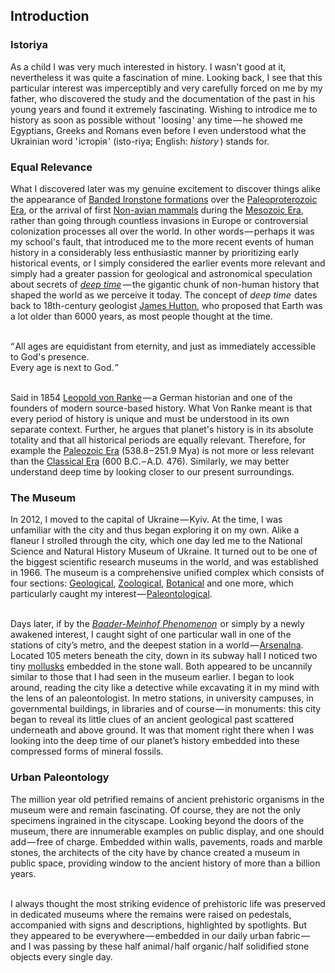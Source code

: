 

## Introduction

<div class="subchapter">

### Istoriya

</div>

As a child I was very much interested in history. I wasn't good at it, nevertheless it was quite a fascination of mine. Looking back, I see that this particular interest was imperceptibly and very carefully forced on me by my father, who discovered the study and the documentation of the past in his young years and found it extremely fascinating. Wishing to introdice me to history as soon as possible without '&hairsp;loosing&hairsp;' any time&hairsp;—&hairsp;he showed me Egyptians, Greeks and Romans even before I even understood what the Ukrainian word '&hairsp;iсторія&hairsp;' (isto-riya; English: *history*&hairsp;&hairsp;) stands for.

<div class="subchapter">

### Equal Relevance

</div>

What I discovered later was my genuine excitement to discover things alike the appearance of [Banded Ironstone formations](#figure "Banded Ironstone Formation (Ricardo, California, United States)") over the [Paleoproterozoic Era](#footnote "The Paleoproterozoic Era is a time period spanning from 2500 to 1600 million years ago, is the first of the three sub-divisions (Eras) of the Proterozoic Eon. The Paleoproterozoic is also the longest era of the Earth's geological history. It was during this era that the continents first stabilized."), or the arrival of first [Non-avian mammals](#footnote "A Non-avian mammal is a mammal that is not of or relating to birds.") during the [Mesozoic Era](#footnote "The Mesozoic Era is the second-to-last Era of Earth's geological history, lasting from about 252 to 66 million years ago and comprising the Triassic, Jurassic and Cretaceous Periods. It is characterized by the dominance of archosaurian reptiles, like the dinosaurs, conifers and ferns, a hot greenhouse climate, and the tectonic break-up of Pangaea supercontinent."), rather than going through countless invasions in Europe or controversial colonization processes all over the world. In other words&hairsp;—&hairsp;perhaps it was my school's fault, that introduced me to the more recent events of human history in a considerably less enthusiastic manner by prioritizing early historical events, or I simply considered the earlier events more relevant and simply had a greater passion for geological and astronomical speculation about secrets of [*deep time*](#footnote "Deep Time is a term introduced and applied by John McPhee in his book called *Basin and Range*&hairsp; (1981). The modern concept entails huge changes over the age of the Earth which has been determined to be, after a long and complex history of developments, approximately 4.55 billion years.")&hairsp;&hairsp;—&hairsp;the gigantic chunk of non-human history that shaped the world as we perceive it today. The concept of *deep time*&hairsp; dates back to 18th-century geologist [James Hutton](#figure "James Hutton (1726 – 1797)"), who proposed that Earth was a lot older than 6000 years, as most people thought at the time.<br>

<br>

<div class="quote">
“&hairsp;All ages are equidistant from eternity, and just as immediately accessible to God's presence.<br>
Every age is next to God.&hairsp;”<br>
</div>
<br>

Said in 1854 [Leopold von Ranke](#figure "Leopold von Ranke (1795 – 1886)")&hairsp;—&hairsp;a German historian and one of the founders of modern source-based history. What Von Ranke meant is that every period of history is unique and must be understood in its own separate context. Further, he argues that planet's history is in its absolute totality and that all historical periods are equally relevant. Therefore, for example the [Paleozoic Era](#footnote "The Paleozoic Era is the earliest of three geologic eras of the Phanerozoic Eon. It is the longest of the Phanerozoic Eras, and is subdivided into six Geologic periods: the Cambrian, Ordovician, Silurian, Devonian, Carboniferous, and Permian.") (538.8&hairsp;–&hairsp;251.9 Mya) is not more or less relevant than the [Classical Era](#footnote "The Classical era was mainly centered around the civilizations on the Mediterranean Sea and their contributions to world culture. Modern day civilizations in the west such as countries in Europe, the USA, Canada, and countries in South America are founded on many tenets derived from Ancient Greece and Rome.") (600 B.C.&hairsp;–&hairsp;A.D. 476). Similarly, we may better understand deep time by looking closer to our present surroundings.

<div class="subchapter">

### The Museum

</div>

In 2012, I moved to the capital of Ukraine&hairsp;—&hairsp;Kyiv. At the time, I was unfamiliar with the city and thus began exploring it on my own. Alike a flaneur I strolled through the city, which one day led me to the National Science and Natural History Museum of Ukraine. It turned out to be one of the biggest scientific research museums in the world, and was established in 1966. The museum is a comprehensive unified complex which consists of four sections: [Geological](#footnote "Geology is a branch of Earth science concerned with both the liquid and solid Earth, the rocks of which it is composed, and the processes by which they change over time."), [Zoological](#footnote "Zoology is the branch of biology that studies the animal kingdom, including the structure, embryology, evolution, classification, habits, and distribution of all animals, both living and extinct."), [Botanical](#footnote "Botany is the science of plant life and a branch of biology. A botanist, plant scientist or phytologist is a scientist who specialises in this field.") and one more, which particularly caught my interest&hairsp;—&hairsp;[Paleontological](#footnote "Paleontology is the scientific study of life that existed prior to the start of the Holocene epoch (11700 years before present). It includes the study of fossils, their interactions with each other and environments.").<br>
<br>

Days later, if by the [*Baader-Meinhof Phenomenon*](#footnote "The Baader-Meinhof phenomenon, also known as Frequency Illusion, is a cognitive bias in which, after noticing something for the first time, there is a tendency to notice it more often, leading someone to believe that it has a high frequency of occurrence. It occurs when increased awareness of something creates the illusion that it is appearing more often. The name was coined in 1994 by a commenter on the St. Paul Pioneer Press Terry Mullen, who came up with it after hearing the name of the Baader–Meinhof Group terrorist group twice in 24 hours.")&hairsp; or simply by a newly awakened interest, I caught sight of one particular wall in  one of the stations of city’s metro, and the deepest station in a world&hairsp;—&hairsp;[Arsenalna](#figure "Arsenalna Metro Station (Kyiv, Ukraine)"). Located 105 meters beneath the city, down in its subway hall I noticed two tiny [mollusks](#footnote "Mollusca is the second-largest phylum of invertebrate animals after the Arthropoda, the members of which are known as mollusks or molluscs. Around 85000 extant species of mollusks are recognized.") embedded in the stone wall. Both appeared to be uncannily similar to those that I had seen in the museum earlier. I began to look around, reading the city like a detective while excavating it in my mind with the lens of an paleontologist. In metro stations, in university campuses, in governmental buildings, in libraries and of course&hairsp;—&hairsp;in monuments: this city began to reveal its little clues of an ancient geological past scattered underneath and above ground. It was that moment right there when I was looking into the deep time of our planet’s history embedded into these compressed forms of mineral fossils.<br>

<div class="subchapter">

### Urban Paleontology

</div>

The million year old petrified remains of ancient prehistoric organisms in the museum were and remain fascinating. Of course, they are not the only specimens ingrained in the cityscape. Looking beyond the doors of the museum, there are innumerable examples on public display, and one should add&hairsp;—&hairsp;free of charge. Embedded within walls, pavements, roads and marble stones, the architects of the city have by chance created a museum in public space, providing window to the ancient history of more than a billion years. <br>
<br>

I always thought the most striking evidence of prehistoric life was preserved in dedicated museums where the remains were raised on pedestals, accompanied with signs and descriptions, highlighted by spotlights. But they appeared to be everywhere&hairsp;—&hairsp;embedded in our daily urban  fabric&hairsp;—&hairsp;and I was passing by these half animal&hairsp;/&hairsp;half organic&hairsp;/&hairsp;half solidified stone objects every single day.
